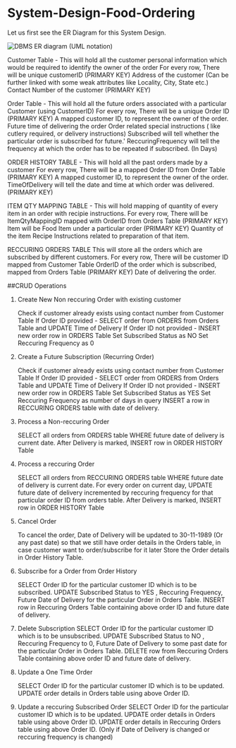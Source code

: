 # System-Design-Food-Ordering

Let us first see the ER Diagram for this System Design.

![DBMS ER diagram (UML notation)](https://user-images.githubusercontent.com/29516560/145729154-72d8b2e3-486b-4580-867d-85679492134f.png)

Customer Table - 
  This will hold all the customer personal information which would be required to identify the owner of the order
  For every row,
    There will be unique customerID (PRIMARY KEY)
    Address of the customer (Can be further linked with some weak attributes like Locality, City, State etc.)
    Contact Number of the customer (PRIMARY KEY)

Order Table - 
  This will hold all the future orders associated with a particular Customer (using CustomerID)
  For every row, 
    There will be a unique Order ID (PRIMARY KEY)
    A mapped customer ID, to represent the owner of the order.
    Future time of delivering the order
    Order related special instructions ( like cutlery required, or delivery instructions)
    Subscribed will tell whether the particular order is subscribed for future.'
    ReccuringFrequency will tell the frequency at which the order has to be repeated if subscribed. (In Days)
    
 ORDER HISTORY TABLE - 
  This will hold all the past orders made by a customer
  For every row,
    There will be a mapped Order ID from Order Table (PRIMARY KEY)
    A mapped customer ID, to represent the owner of the order.
    TimeOfDelivery will tell the date and time at which order was delivered. (PRIMARY KEY)
    
ITEM QTY MAPPING TABLE  -
  This will hold mapping of quantity of every item in an order with recipie instructions.
  For every row,
    There will be ItemQtyMappingID mapped with OrderID from Orders Table (PRIMARY KEY)
    Item will be Food Item under a particular order (PRIMARY KEY)
    Quantity of the item
    Recipe Instructions related to preparation of that item. 
    
RECCURING ORDERS TABLE
  This will store all the orders which are subscribed by different customers.
  For every row,
    There will be customer ID mapped from Customer Table
    OrderID of the order which is subscribed, mapped from Orders Table (PRIMARY KEY)
    Date of delivering the order.
    
 ##CRUD Operations
 
 1. Create New Non reccuring Order with existing customer
    
    Check if customer already exists using contact number from Customer Table
    If Order ID provided - SELECT order from ORDERS from Orders Table and UPDATE Time of Delivery
    If Order ID not provided - INSERT new order row in ORDERS Table
    Set Subscribed Status as NO
    Set Reccuring Frequency as 0
    
 3. Create a Future Subscription (Recurring Order)
    
    Check if customer already exists using contact number from Customer Table
    If Order ID provided - SELECT order from ORDERS from Orders Table and UPDATE Time of Delivery
    If Order ID not provided - INSERT new order row in ORDERS Table
    Set Subscribed Status as YES
    Set Reccuring Frequency as number of days in query
    INSERT a row in RECCURING ORDERS table with date of delivery.
    
 5. Process a Non-reccuring Order

    SELECT all orders from ORDERS table WHERE future date of delivery is current date.
    After Delivery is marked, INSERT row in ORDER HISTORY Table
    
 7. Process a reccuring  Order

    SELECT all orders from RECCURING ORDERS table WHERE future date of delivery is current date.
    For every order on current day, UPDATE future date of delivery incremented by reccuring frequency for that particular order ID from orders table.
    After Delivery is marked, INSERT row in ORDER HISTORY Table
    
 9. Cancel Order

    To cancel the order, Date of Delivery will be updated to 30-11-1989 (Or any past date) so that we still have order details in the Orders table, in case customer 
    want to order/subscribe for it later
    Store the Order details in Order History Table.
    
 11. Subscribe for a Order from Order History

      SELECT Order ID for the particular customer ID which is to be subscribed.
      UPDATE Subscribed Status to YES , Reccuring Frequency, Future Date of Delivery for the particular Order in Orders Table.
      INSERT row in Reccuring Orders Table containing above order ID and future date of delivery.
      
 13. Delete Subscription
     SELECT Order ID for the particular customer ID which is to be unsubscribed.
     UPDATE Subscribed Status to NO , Reccuring Frequency to 0, Future Date of Delivery to some past date for the particular Order in Orders Table.
     DELETE row from Reccuring Orders Table containing above order ID and future date of delivery.
     
      
 15. Update a One Time Order
      
      SELECT Order ID for the particular customer ID which is to be updated.
      UPDATE order details in Orders table using above Order ID.
      
 17. Update a reccuring Subscribed Order
      SELECT Order ID for the particular customer ID which is to be updated.
      UPDATE order details in Orders table using above Order ID.
      UPDATE order details in Reccuring Orders table using above Order ID. (Only if Date of Delivery is changed or reccuring frequency is changed)
  
  
  
    
 
  
